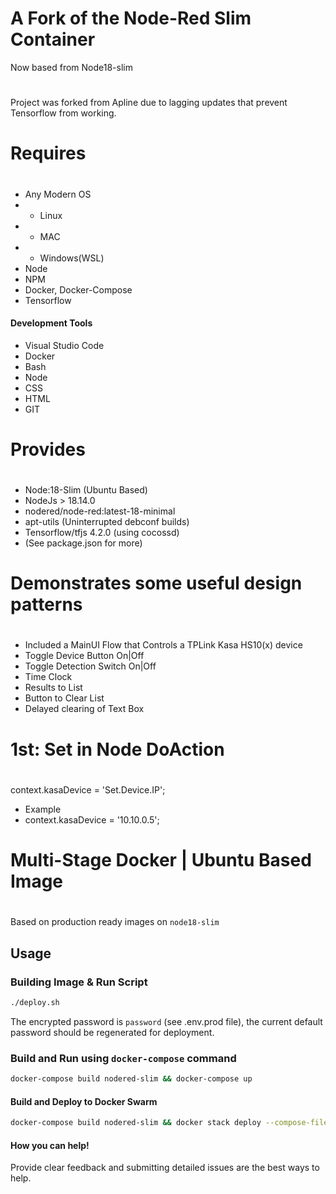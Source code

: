 #
# A Fork of the Node-Red Slim Container
 Now based from Node18-slim
#
 Project was forked from Apline due to lagging updates that prevent Tensorflow from working.  

#
# Requires
#
* Any Modern OS
* * Linux
* * MAC 
* * Windows(WSL)
* Node 
* NPM
* Docker, Docker-Compose
* Tensorflow

#### Development Tools
* Visual Studio Code
* Docker
* Bash
* Node
* CSS
* HTML
* GIT

#
# Provides
#
* Node:18-Slim (Ubuntu Based)
* NodeJs > 18.14.0  
* nodered/node-red:latest-18-minimal
* apt-utils (Uninterrupted debconf builds)
* Tensorflow/tfjs 4.2.0 (using cocossd)
* (See package.json for more)

#
#  Demonstrates some useful design patterns 
#
* Included a MainUI Flow that Controls a TPLink Kasa HS10(x) device
* Toggle Device Button On|Off
* Toggle Detection Switch On|Off
* Time Clock 
* Results to List
* Button to Clear List
* Delayed clearing of Text Box

#
# 1st: Set in Node DoAction
#
context.kasaDevice = 'Set.Device.IP'; 
* Example
* context.kasaDevice = '10.10.0.5'; 

#
# Multi-Stage Docker | Ubuntu Based Image
#
Based on production ready images on `node18-slim`

## Usage
### Building Image & Run Script

```bash
./deploy.sh
```
The encrypted password is `password` (see .env.prod file), the current default password should be regenerated for deployment.

### Build and Run using `docker-compose` command

```bash
docker-compose build nodered-slim && docker-compose up
```

#### Build and Deploy to Docker Swarm
```bash
docker-compose build nodered-slim && docker stack deploy --compose-file docker-compose.yml wuttech
```
#### How you can help!
Provide clear feedback and submitting detailed issues are the best ways to help.

